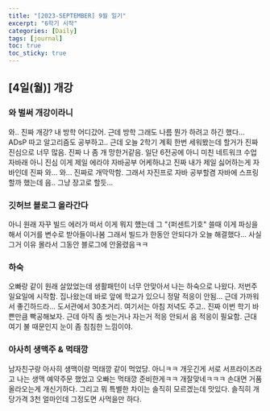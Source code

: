 ```yaml
---
title: "[2023-SEPTEMBER] 9월 일기"
excerpt: "6학기 시작"
categories: [Daily]
tags: [journal]
toc: true
toc_sticky: true
---
```


## [4일(월)] 개강
### 와 벌써 개강이라니
와.. 진짜 개강? 내 방학 어디갔어. 근데 방학 그래도 나름 뭔가 하려고 하긴 했다... ADsP 따고 알고리즘도 공부하고.. 근데 오늘 2학기 계획 한번 세워봤는데 할거가 진짜 진심으로 너무 많음. 진짜 나 좀 개 망한거같음. 일단 6전공에 아니 미친 네트워크 수업 자바래 아니 진심 이게 제일 에라야 자바공부 어케하냐고 진짜 내가 제일 싫어하는게 자바인데 진짜 와... 와... 진짜로 개막막함. 그래서 자진프로 자바 공부할겸 자바에 스프링할까 했는데 음.. 그냥 장고로 할듯...

### 깃허브 블로그 올라간다
아니 원래 자꾸 빌드 에러가 떠서 이게 뭐지 헀는데 그 "{퍼센트기호" 쓸때 이게 파싱을해서 이거를 변수로 받아들이나봄 그래서 빌드가 한동안 안되다가 오늘 해결했다... 사실 그거 이유 몰라서 그동안 블로그에 안올렸음ㅋㅋ

### 하숙
오빠랑 같이 원래 살았었는데 생활패턴이 너무 안맞아서 나는 하숙으로 나왔다. 저번주 일요일에 시작함. 집나왔는데 바로 앞에 학교가 있으니 정말 적응이 안됨... 근데 가까워서 좋긴하드라... 도서관에서 30초거리. 여기서는 아침 저녁도 주고.. 진짜 이번 학기 바쁜만큼 빡공해보자. 근데 아직 좀 씻는거나 자는거 적응 안되서 음 적응이 필요함. 근대 여기 불 때문인지 눈이 좀 침침한 느낌이야.

### 아사히 생맥주 & 먹태깡
남자친구랑 아사히 생맥이랑 먹태깡 같이 먹었당. 아니ㅋㅋ 개웃긴게 서로 서프라이즈라고 나는 생맥 예약주문 했었고 오빠는 먹태깡 준비한게ㅋㅋ 개잘맞네ㅋㅋㅋ 손대면 거품 올라오는게 개신기하다. 그리고 뭐 특별한 차이는 솔직히 모르겠는데 맛있다. 솔직히 개당가격 3천 얼마인데 그정도면 사먹을만 하다.